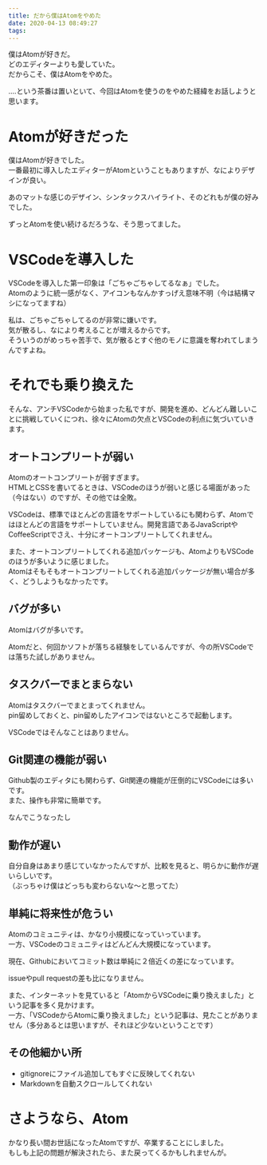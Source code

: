 ```yaml
---
title: だから僕はAtomをやめた
date: 2020-04-13 08:49:27
tags:
---
```


僕はAtomが好きだ。      
どのエディターよりも愛していた。        
だからこそ、僕はAtomをやめた。

....という茶番は置いといて、今回はAtomを使うのをやめた経緯をお話しようと思います。

# Atomが好きだった

僕はAtomが好きでした。      
一番最初に導入したエディターがAtomということもありますが、なによりデザインが良い。

あのマットな感じのデザイン、シンタックスハイライト、そのどれもが僕の好みでした。

ずっとAtomを使い続けるだろうな、そう思ってました。

# VSCodeを導入した

VSCodeを導入した第一印象は「ごちゃごちゃしてるなぁ」でした。        
Atomのように統一感がなく、アイコンもなんかすっげえ意味不明（今は結構マシになってますね）

私は、ごちゃごちゃしてるのが非常に嫌いです。        
気が散るし、なにより考えることが増えるからです。        
そういうのがめっちゃ苦手で、気が散るとすぐ他のモノに意識を奪われてしまうんですよね。

# それでも乗り換えた

そんな、アンチVSCodeから始まった私ですが、開発を進め、どんどん難しいことに挑戦していくにつれ、徐々にAtomの欠点とVSCodeの利点に気づいていきます。

## オートコンプリートが弱い

Atomのオートコンプリートが弱すぎます。      
HTMLとCSSを書いてるときは、VSCodeのほうが弱いと感じる場面があった（今はない）のですが、その他では全敗。

VSCodeは、標準でほとんどの言語をサポートしているにも関わらず、Atomではほとんどの言語をサポートしていません。開発言語であるJavaScriptやCoffeeScriptでさえ、十分にオートコンプリートしてくれません。

また、オートコンプリートしてくれる追加パッケージも、AtomよりもVSCodeのほうが多いように感じました。      
Atomはそもそもオートコンプリートしてくれる追加パッケージが無い場合が多く、どうしようもなかったです。

## バグが多い

Atomはバグが多いです。

Atomだと、何回かソフトが落ちる経験をしているんですが、今の所VSCodeでは落ちた試しがありません。

## タスクバーでまとまらない

Atomはタスクバーでまとまってくれません。        
pin留めしておくと、pin留めしたアイコンではないところで起動します。

VSCodeではそんなことはありません。

## Git関連の機能が弱い

Github製のエディタにも関わらず、Git関連の機能が圧倒的にVSCodeには多いです。     
また、操作も非常に簡単です。

なんでこうなったし

## 動作が遅い

自分自身はあまり感じていなかったんですが、比較を見ると、明らかに動作が遅いらしいです。      
（ぶっちゃけ僕はどっちも変わらないな～と思ってた）

## 単純に将来性が危うい

Atomのコミュニティは、かなり小規模になっていっています。        
一方、VSCodeのコミュニティはどんどん大規模になっています。

現在、Githubにおいてコミット数は単純に２倍近くの差になっています。

issueやpull requestの差も比になりません。

また、インターネットを見ていると「AtomからVSCodeに乗り換えました」という記事を多く見かけます。      
一方、「VSCodeからAtomに乗り換えました」という記事は、見たことがありません（多分あるとは思いますが、それほど少ないということです）

## その他細かい所

- gitignoreにファイル追加してもすぐに反映してくれない
- Markdownを自動スクロールしてくれない

# さようなら、Atom

かなり長い間お世話になったAtomですが、卒業することにしました。      
もしも上記の問題が解決されたら、また戻ってくるかもしれませんが。